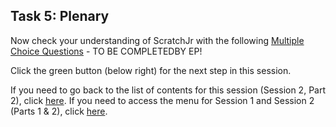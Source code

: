 ## Task 5: Plenary

Now check your understanding of ScratchJr with the following [Multiple Choice Questions](https://docs.google.com/presentation/d/1rnADrJ4il2aOwlDp2zGlmU5mQeYBds5_TG_kUa7jkho/edit#slide=id.g90d2d05bbf_0_372) - TO BE COMPLETEDBY EP!

Click the green button (below right) for the next step in this session.

If you need to go back to the list of contents for this session (Session 2, Part 2), click [here](https://projects.raspberrypi.org/en/projects/KS1StorytellingTraining_Session2_Part2_GBICi1b).
If you need to access the menu for Session 1 and Session 2 (Parts 1 & 2), click [here](https://projects.raspberrypi.org/en/pathways/ks1-storytellingtraining-gbici1b).

